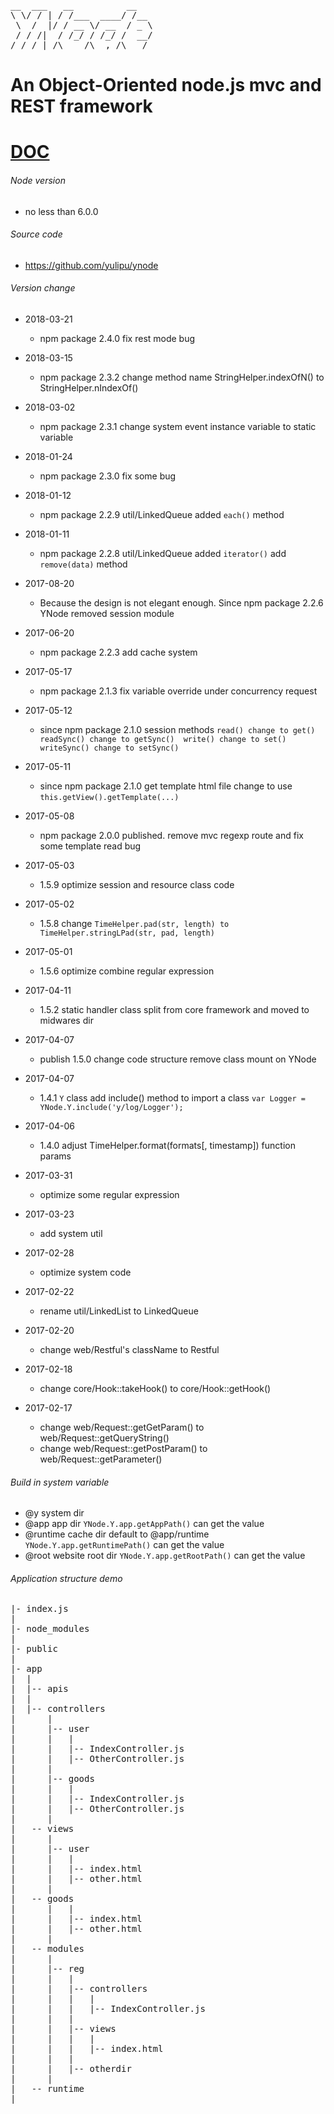 <pre>
__  ___   __          __
\ \/ / | / /___  ____/ /__
 \  /  |/ / __ \/ __  / _ \
 / / /|  / /_/ / /_/ /  __/
/_/_/ |_/\____/\__,_/\___/
</pre>

# An Object-Oriented node.js mvc and REST framework

# [DOC](https://yulipu.github.io)

###### Node version

+ no less than 6.0.0

###### Source code

+ https://github.com/yulipu/ynode

###### Version change

+ 2018-03-21

    * npm package 2.4.0 fix rest mode bug

+ 2018-03-15

    * npm package 2.3.2 change method name StringHelper.indexOfN() to StringHelper.nIndexOf()

+ 2018-03-02

    * npm package 2.3.1 change system event instance variable to static variable

+ 2018-01-24

    * npm package 2.3.0 fix some bug

+ 2018-01-12

    * npm package 2.2.9 util/LinkedQueue added ```each()``` method

+ 2018-01-11

    * npm package 2.2.8 util/LinkedQueue added ```iterator()``` add ```remove(data)``` method


+ 2017-08-20

    * Because the design is not elegant enough. Since npm package 2.2.6 YNode removed session module

+ 2017-06-20

    * npm package 2.2.3 add cache system

+ 2017-05-17

    * npm package 2.1.3 fix variable override under concurrency request

+ 2017-05-12

    * since npm package 2.1.0 session methods ```read() change to get() readSync() change to getSync()  write() change to set() writeSync() change to setSync()```

+ 2017-05-11

    * since npm package 2.1.0 get template html file change to use ```this.getView().getTemplate(...)```

+ 2017-05-08

    * npm package 2.0.0 published. remove mvc regexp route and fix some template read bug

+ 2017-05-03

    * 1.5.9 optimize session and resource class code

+ 2017-05-02

    * 1.5.8 change ```TimeHelper.pad(str, length) to TimeHelper.stringLPad(str, pad, length)```

+ 2017-05-01

    * 1.5.6 optimize combine regular expression

+ 2017-04-11

    * 1.5.2 static handler class split from core framework and moved to midwares dir

+ 2017-04-07

    * publish 1.5.0 change code structure remove class mount on YNode

+ 2017-04-07

    * 1.4.1 ```Y``` class add include() method to import a class ```var Logger = YNode.Y.include('y/log/Logger');```

+ 2017-04-06

    * 1.4.0 adjust TimeHelper.format(formats[, timestamp]) function params

+ 2017-03-31

    * optimize some regular expression

+ 2017-03-23

    * add system util

+ 2017-02-28

    * optimize system code

+ 2017-02-22

    * rename util/LinkedList to LinkedQueue

+ 2017-02-20

    * change web/Restful's className to Restful

+ 2017-02-18

    * change core/Hook::takeHook() to core/Hook::getHook()

+ 2017-02-17

    * change web/Request::getGetParam() to web/Request::getQueryString()
    * change web/Request::getPostParam() to web/Request::getParameter()

###### Build in system variable

+ @y  system dir
+ @app  app dir ```YNode.Y.app.getAppPath()``` can get the value
+ @runtime  cache dir default to @app/runtime ```YNode.Y.app.getRuntimePath()``` can get the value
+ @root  website root dir ```YNode.Y.app.getRootPath()``` can get the value

###### Application structure demo

<pre>
|- index.js
|
|- node_modules
|
|- public
|
|- app
|  |
|  |-- apis
|  |
|  |-- controllers
|      |
|      |-- user
|      |   |
|      |   |-- IndexController.js
|      |   |-- OtherController.js
|      |
|      |-- goods
|      |   |
|      |   |-- IndexController.js
|      |   |-- OtherController.js
|      |
|   -- views
|      |
|      |-- user
|      |   |
|      |   |-- index.html
|      |   |-- other.html
|      |
|   -- goods
|      |   |
|      |   |-- index.html
|      |   |-- other.html
|      |
|   -- modules
|      |
|      |-- reg
|      |   |
|      |   |-- controllers
|      |   |   |
|      |   |   |-- IndexController.js
|      |   |
|      |   |-- views
|      |   |   |
|      |   |   |-- index.html
|      |   |
|      |   |-- otherdir
|      |
|   -- runtime
|
</pre>
